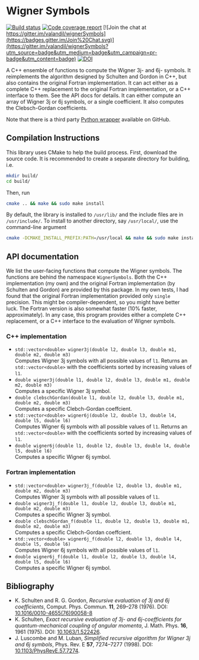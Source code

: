 Wigner Symbols
==============
[![Build status](https://travis-ci.org/valandil/wignerSymbols.svg?branch=master)](https://travis-ci.org/valandil/wignerSymbols)
[![Code coverage report](https://codecov.io/gh/valandil/wignerSymbols/branch/master/graph/badge.svg)](https://codecov.io/gh/valandil/wignerSymbols)
[![Join the chat at https://gitter.im/valandil/wignerSymbols](https://badges.gitter.im/Join%20Chat.svg)](https://gitter.im/valandil/wignerSymbols?utm_source=badge&utm_medium=badge&utm_campaign=pr-badge&utm_content=badge)
[![DOI](https://zenodo.org/badge/5354/valandil/wignerSymbols.svg)](https://zenodo.org/badge/latestdoi/5354/valandil/wignerSymbols)

A C++ ensemble of functions to compute the Wigner 3j- and 6j- symbols. It reimplements the algorithm designed
by Schulten and Gordon in C++, but also contains the original Fortran implementation. 
It can act either as a complete C++ replacement to the original Fortran implementation, 
or a C++ interface to them. See the API docs for details. 
It can either compute an array of Wigner 3j or 6j symbols, or a single
coefficient. It also computes the Clebsch-Gordan coefficients.

Note that there is a third party [Python wrapper](https://github.com/jeffzhen/wignerpy) 
available on GitHub.


## Compilation Instructions
This library uses CMake to help the build process. First, download the source code. 
It is recommended to create a separate directory for building, i.e.
```bash 
mkdir build/
cd build/
```
Then, run
```bash
cmake .. && make && sudo make install
```
By default, the library is installed to `/usr/lib/` and the include files are in `/usr/include/`.
To install to another directory, say `/usr/local/`, use the command-line argument
```bash
cmake -DCMAKE_INSTALL_PREFIX:PATH=/usr/local && make && sudo make install
```

## API documentation
We list the user-facing functions that compute the Wigner symbols. The functions are
behind the namespace `WignerSymbols`. Both the C++ implementation (my own) and the
original Fortran implementation (by Schulten and Gordon) are provided by this package.
In my own tests, I had found that the original Fortran implementation provided only 
`single` precision. This might be compiler-dependent, so you might have better luck. 
The Fortran version is also somewhat faster (10% faster, approximately). In any case, 
this program provides either a complete C++ replacement, or a C++ interface to the 
evaluation of Wigner symbols. 

### C++ implementation

  + `std::vector<double> wigner3j(double l2, double l3, double m1, double m2, double m3)`<br />
    Computes Wigner 3j symbols with all possible values of `l1`. Returns an `std::vector<double>` with the 
    coefficients sorted by increasing values of `l1`.
  + `double wigner3j(double l1, double l2, double l3, double m1, double m2, double m3)`<br />
    Computes a specific Wigner 3j symbol. 
  + `double clebschGordan(double l1, double l2, double l3, double m1, double m2, double m3)`<br />
    Computes a specific Clebch-Gordan coeffcient.
  + `std::vector<double> wigner6j(double l2, double l3, double l4, double l5, double l6)`<br />
    Computes Wigner 6j symbols with all possible values of `l1`. Returns an `std::vector<double>` with the 
    coefficients sorted by increasing values of `l1`.
  + `double wigner6j(double l1, double l2, double l3, double l4, double l5, double l6)`<br />
    Computes a specific Wigner 6j symbol.

### Fortran implementation

  + `std::vector<double> wigner3j_f(double l2, double l3, double m1, double m2, double m3)` <br />
    Computes Wigner 3j symbols with all possible values of `l1`. 
  + `double wigner3j_f(double l1, double l2, double l3, double m1, double m2, double m3)`<br />
    Computes a specific Wigner 3j symbol. 
  + `double clebschGordan_f(double l1, double l2, double l3, double m1, double m2, double m3)`<br />
    Computes a specific Clebch-Gordan coeffcient.
  + `std::vector<double> wigner6j_f(double l2, double l3, double l4, double l5, double l6)` <br />
    Computes Wigner 6j symbols with all possible values of `l1`. 
  + `double wigner6j_f(double l1, double l2, double l3, double l4, double l5, double l6)`<br />
    Computes a specific Wigner 6j symbol.

## Bibliography 
  + K. Schulten and R. G. Gordon, _Recursive evaluation of 3j and 6j coefficients_, Comput. Phys. Commun. **11**, 269–278 (1976). DOI: [10.1016/0010-4655(76)90058-8](https://dx.doi.org/10.1016/0010-4655(76)90058-8)
  + K. Schulten, _Exact recursive evaluation of 3j- and 6j-coefficients for quantum-mechanical coupling of angular momenta_, J. Math. Phys. **16**, 1961 (1975). DOI: [10.1063/1.522426](https://dx.doi.org/10.1063/1.522426).
  + J. Luscombe and M. Luban, _Simplified recursive algorithm for Wigner 3j and 6j symbols_, Phys. Rev. E **57**, 7274–7277 (1998). DOI: [10.1103/PhysRevE.57.7274](https://dx.doi.org/10.1103/PhysRevE.57.7274).

